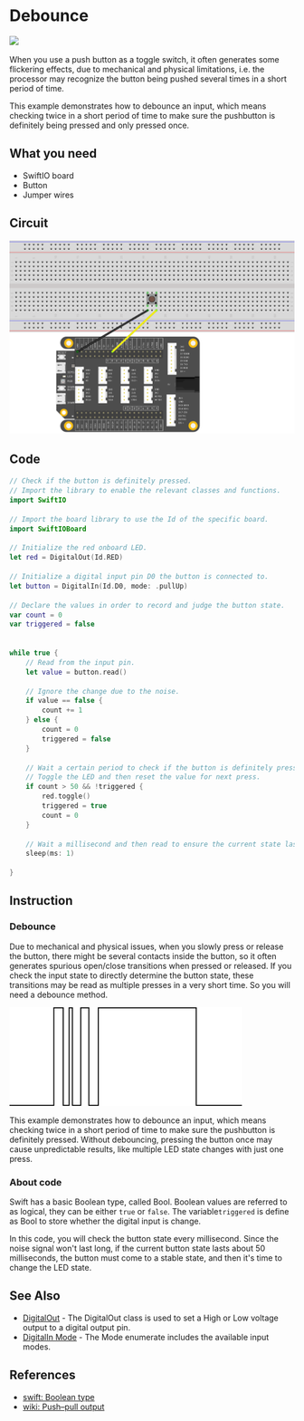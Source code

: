 # Debounce

![](../../.gitbook/assets/Debounce.gif)

When you use a push button as a toggle switch, it often generates some flickering effects, due to mechanical and physical limitations, i.e. the processor may recognize the button being pushed several times in a short period of time. 

This example demonstrates how to debounce an input, which means checking twice in a short period of time to make sure the pushbutton is definitely being pressed and only pressed once.

## What you need

* SwiftIO board
* Button
* Jumper wires

## Circuit

![](../../.gitbook/assets/ButtoncontrolLED.png)

## Code

```swift
// Check if the button is definitely pressed.
// Import the library to enable the relevant classes and functions.
import SwiftIO

// Import the board library to use the Id of the specific board.
import SwiftIOBoard

// Initialize the red onboard LED.
let red = DigitalOut(Id.RED)

// Initialize a digital input pin D0 the button is connected to.
let button = DigitalIn(Id.D0, mode: .pullUp)

// Declare the values in order to record and judge the button state.
var count = 0
var triggered = false


while true {
    // Read from the input pin.
    let value = button.read()
    
    // Ignore the change due to the noise.
    if value == false {
        count += 1
    } else {
        count = 0
        triggered = false
    }
    
    // Wait a certain period to check if the button is definitely pressed. 
    // Toggle the LED and then reset the value for next press.
    if count > 50 && !triggered {
        red.toggle()
        triggered = true
        count = 0
    }
    
    // Wait a millisecond and then read to ensure the current state last for enough time. 
    sleep(ms: 1)

}
```

## Instruction

### Debounce

Due to mechanical and physical issues, when you slowly press or release the button, there might be several contacts inside the button, so it often generates spurious open/close transitions when pressed or released. If you check the input state to directly determine the button state, these transitions may be read as multiple presses in a very short time. So you will need a debounce method.

![](../../.gitbook/assets/bounce.png)

This example demonstrates how to debounce an input, which means checking twice in a short period of time to make sure the pushbutton is definitely pressed. Without debouncing, pressing the button once may cause unpredictable results, like multiple LED state changes with just one press. 

### About code

Swift has a basic Boolean type, called Bool. Boolean values are referred to as logical, they can be either `true` or `false`. The variable`triggered` is define as Bool to store whether the digital input is change.

In this code, you will check the button state every millisecond. Since the noise signal won't last long, if the current button state lasts about 50 milliseconds, the button must come to a stable state, and then it's time to change the LED state.

## See Also

* [DigitalOut](https://swiftioapi.madmachine.io/Classes/DigitalOut.html) - The DigitalOut class is used to set a High or Low voltage output to a digital output pin. 
* [DigitalIn Mode](https://swiftioapi.madmachine.io/Classes/DigitalIn/Mode.html) - The Mode enumerate includes the available input modes.

## References

* [swift: Boolean type](https://docs.swift.org/swift-book/LanguageGuide/TheBasics.html)
* [wiki: Push–pull output](https://en.wikipedia.org/wiki/Push%E2%80%93pull_output)

